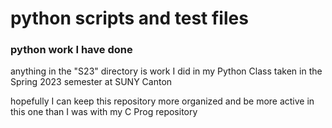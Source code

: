 # python scripts and test files
### python work I have done

 anything in the "S23" directory is work I did in my Python Class taken in the Spring 2023 semester at SUNY Canton
 
 hopefully I can keep this repository more organized and be more active in this one than I was with my C Prog repository
